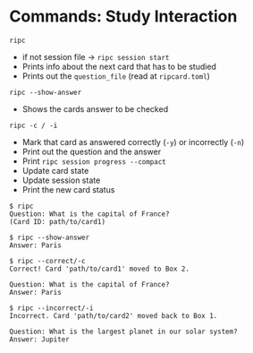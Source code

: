 # Commands: Study Interaction

`ripc`

- if not session file -> `ripc session start`
- Prints info about the next card that has to be studied
- Prints out the `question_file` (read at `ripcard.toml`)

`ripc --show-answer`

- Shows the cards answer to be checked

`ripc -c / -i`

- Mark that card as answered correctly (`-y`) or incorrectly (`-n`)
- Print out the question and the answer
- Print `ripc session progress --compact`
- Update card state
- Update session state
- Print the new card status

```
$ ripc
Question: What is the capital of France?
(Card ID: path/to/card1)

$ ripc --show-answer
Answer: Paris

$ ripc --correct/-c
Correct! Card 'path/to/card1' moved to Box 2.

Question: What is the capital of France?
Answer: Paris

$ ripc --incorrect/-i
Incorrect. Card 'path/to/card2' moved back to Box 1.

Question: What is the largest planet in our solar system?
Answer: Jupiter
```
